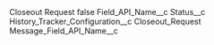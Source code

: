 <?xml version="1.0" encoding="UTF-8"?>
<CustomMetadata xmlns="http://soap.sforce.com/2006/04/metadata" xmlns:xsi="http://www.w3.org/2001/XMLSchema-instance" xmlns:xsd="http://www.w3.org/2001/XMLSchema">
    <label>Closeout Request</label>
    <protected>false</protected>
    <values>
        <field>Field_API_Name__c</field>
        <value xsi:type="xsd:string">Status__c</value>
    </values>
    <values>
        <field>History_Tracker_Configuration__c</field>
        <value xsi:type="xsd:string">Closeout_Request</value>
    </values>
    <values>
        <field>Message_Field_API_Name__c</field>
        <value xsi:nil="true"/>
    </values>
</CustomMetadata>
